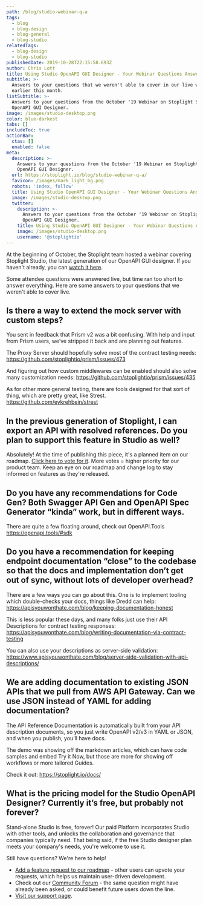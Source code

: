 ```yaml
---
path: /blog/studio-webinar-q-a
tags:
  - blog
  - blog-design
  - blog-general
  - blog-studio
relatedTags:
  - blog-design
  - blog-studio
publishedDate: 2019-10-28T22:15:58.693Z
author: Chris Lott
title: Using Studio OpenAPI GUI Designer - Your Webinar Questions Answered
subtitle: >-
  Answers to your questions that we weren't able to cover in our live webinar
  earlier this month.
listSubtitle: >-
  Answers to your questions from the October '19 Webinar on Stoplight Studio
  OpenAPI GUI Designer.
image: /images/studio-desktop.png
color: blue-darkest
tabs: []
includeToc: true
actionBar:
  ctas: []
  enabled: false
meta:
  description: >-
    Answers to your questions from the October '19 Webinar on Stoplight Studio
    OpenAPI GUI Designer.
  url: https://stoplight.io/blog/studio-webinar-q-a/
  favicon: /images/mark_light_bg.png
  robots: 'index, follow'
  title: Using Studio OpenAPI GUI Designer - Your Webinar Questions Answered
  image: /images/studio-desktop.png
  twitter:
    description: >-
      Answers to your questions from the October '19 Webinar on Stoplight Studio
      OpenAPI GUI Designer.
    title: Using Studio OpenAPI GUI Designer - Your Webinar Questions Answered
    image: /images/studio-desktop.png
    username: '@stoplightio'
---
```

At the beginning of October, the Stoplight team hosted a webinar covering Stoplight Studio, the latest generation of our OpenAPI GUI designer. If you haven't already, you can [watch it here](https://stoplight.io/video/studio-webinar).

Some attendee questions were answered live, but time ran too short to answer everything. Here are some answers to your questions that we weren't able to cover live. 

## Is there a way to extend the mock server with custom steps?

You sent in feedback that Prism v2 was a bit confusing. With  help and input from Prism users, we’ve stripped it back and are planning out features.

The Proxy Server should hopefully solve most of the contract testing needs: <https://github.com/stoplightio/prism/issues/473>

And figuring out how custom middlewares can be enabled should also solve many customization needs: <https://github.com/stoplightio/prism/issues/435>

As for other more general testing, there are tools designed for that sort of thing, which are pretty great, like Strest. <https://github.com/eykrehbein/strest>

## In the previous generation of Stoplight, I can export an API with resolved references. Do you plan to support this feature in Studio as well?

Absolutely! At the time of publishing this piece, it's a planned item on our roadmap. [Click here to vote for it](https://bit.ly/2pU1PFc).  More votes = higher priority for our product team. Keep an eye on our roadmap and change log to stay informed on features as they're released. 

## Do you have any recommendations for Code Gen? Both Swagger API Gen and OpenAPI Spec Generator “kinda” work, but in different ways.

There are quite a few floating around, check out OpenAPI.Tools <https://openapi.tools/#sdk>

## Do you have a recommendation for keeping endpoint documentation “close” to the codebase so that the docs and implementation don’t get out of sync, without lots of developer overhead?

There are a few ways you can go about this. One is to implement tooling which double-checks your docs, things like Dredd can help: <https://apisyouwonthate.com/blog/keeping-documentation-honest>

This is less popular these days, and many folks just use their API Descriptions for contract testing responses: <https://apisyouwonthate.com/blog/writing-documentation-via-contract-testing>

You can also use your descriptions as server-side validation: <https://www.apisyouwonthate.com/blog/server-side-validation-with-api-descriptions/>

## We are adding documentation to existing JSON APIs that we pull from AWS API Gateway. Can we use JSON instead of YAML for adding documentation?

The API Reference Documentation is automatically built from your API description documents, so you just write OpenAPI v2/v3 in YAML or JSON, and when you publish, you’ll have docs. 

The demo was showing off the markdown articles, which can have code samples and embed Try it Now, but those are more for showing off workflows or more tailored Guides. 

Check it out: <https://stoplight.io/docs/>

## What is the pricing model for the Studio OpenAPI Designer? Currently it’s free, but probably not forever?

Stand-alone Studio is free, forever! Our paid Platform incorporates Studio with other tools, and unlocks the collaboration and governance that companies typically need. That being said, if the free Studio designer plan meets your company's needs, you're welcome to use it.



Still have questions? We're here to help!

* [Add a feature request to our roadmap](https://stoplight.io/p/roadmap) - other users can upvote your requests, which helps us maintain user-driven development.
* Check out our [Community Forum](https://community.stoplight.io) - the same question might have already been asked, or could benefit future users down the line.
* [Visit our support page](https://support.stoplight.io).

